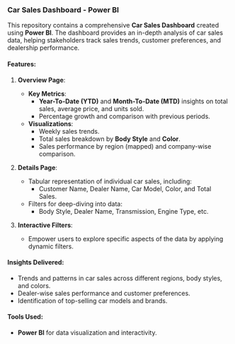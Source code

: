 ### Car Sales Dashboard - Power BI  

This repository contains a comprehensive **Car Sales Dashboard** created using **Power BI**. The dashboard provides an in-depth analysis of car sales data, helping stakeholders track sales trends, customer preferences, and dealership performance.  

#### Features:  
1. **Overview Page**:  
   - **Key Metrics**:  
     - **Year-To-Date (YTD)** and **Month-To-Date (MTD)** insights on total sales, average price, and units sold.  
     - Percentage growth and comparison with previous periods.  
   - **Visualizations**:  
     - Weekly sales trends.  
     - Total sales breakdown by **Body Style** and **Color**.  
     - Sales performance by region (mapped) and company-wise comparison.  

2. **Details Page**:  
   - Tabular representation of individual car sales, including:  
     - Customer Name, Dealer Name, Car Model, Color, and Total Sales.  
   - Filters for deep-diving into data:  
     - Body Style, Dealer Name, Transmission, Engine Type, etc.  

3. **Interactive Filters**:  
   - Empower users to explore specific aspects of the data by applying dynamic filters.  

#### Insights Delivered:  
- Trends and patterns in car sales across different regions, body styles, and colors.  
- Dealer-wise sales performance and customer preferences.  
- Identification of top-selling car models and brands.  

#### Tools Used:  
- **Power BI** for data visualization and interactivity.  
